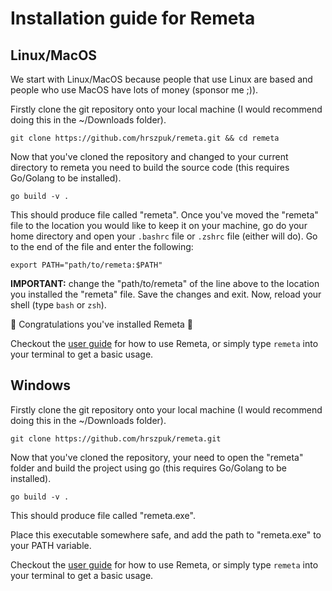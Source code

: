# Installation guide for Remeta

## Linux/MacOS
We start with Linux/MacOS because people that use Linux are based and people who use MacOS have lots of money (sponsor me ;)).

Firstly clone the git repository onto your local machine (I would recommend doing this in the ~/Downloads folder).
``` 
git clone https://github.com/hrszpuk/remeta.git && cd remeta
```
Now that you've cloned the repository and changed to your current directory to remeta you need to build the source code (this requires Go/Golang to be installed).
```
go build -v . 
```
This should produce file called "remeta".
Once you've moved the "remeta" file to the location you would like to keep it on your machine, go do your home directory and open your `.bashrc` file or `.zshrc` file (either will do).
Go to the end of the file and enter the following:
``` 
export PATH="path/to/remeta:$PATH"
```
**IMPORTANT:** change the "path/to/remeta" of the line above to the location you installed the "remeta" file.
Save the changes and exit. Now, reload your shell (type `bash` or `zsh`).

:beers: Congratulations you've installed Remeta :beers:

Checkout the [user guide](./USER_GUIDE.md) for how to use Remeta, or simply type `remeta` into your terminal to get a basic usage.

## Windows
Firstly clone the git repository onto your local machine (I would recommend doing this in the ~/Downloads folder).
``` 
git clone https://github.com/hrszpuk/remeta.git
```
Now that you've cloned the repository, your need to open the "remeta" folder and build the project using go (this requires Go/Golang to be installed).
```
go build -v . 
```
This should produce file called "remeta.exe".

Place this executable somewhere safe, and add the path to "remeta.exe" to your PATH variable.

Checkout the [user guide](./USER_GUIDE.md) for how to use Remeta, or simply type `remeta` into your terminal to get a basic usage.